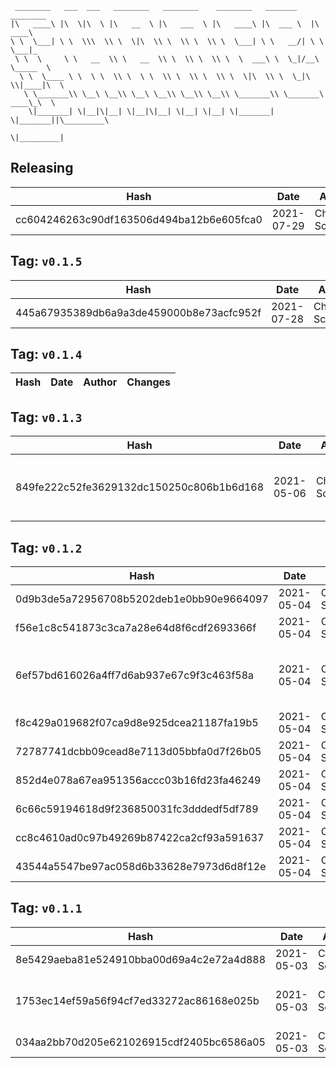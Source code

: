 ```
 ________   ___  ___   ________   ________    ________   _______    ________      
|\   ____\ |\  \|\  \ |\   __  \ |\   ___  \ |\   ____\ |\  ___ \  |\   ____\     
\ \  \___| \ \  \\\  \\ \  \|\  \\ \  \\ \  \\ \  \___| \ \   __/| \ \  \___|_    
 \ \  \     \ \   __  \\ \   __  \\ \  \\ \  \\ \  \  ___\ \  \_|/__\ \_____  \   
  \ \  \____ \ \  \ \  \\ \  \ \  \\ \  \\ \  \\ \  \|\  \\ \  \_|\ \\|____|\  \  
   \ \_______\\ \__\ \__\\ \__\ \__\\ \__\\ \__\\ \_______\\ \_______\ ____\_\  \ 
    \|_______| \|__|\|__| \|__|\|__| \|__| \|__| \|_______| \|_______||\_________\
                                                                      \|_________|
```

## Releasing
| Hash | Date | Author | Changes |
|------|------|--------|---------|
| cc604246263c90df163506d494ba12b6e605fca0 | 2021-07-29 | Chris Schubert | Updates |


 ## Tag: `v0.1.5`
| Hash | Date | Author | Changes |
|------|------|--------|---------|
| 445a67935389db6a9a3de459000b8e73acfc952f | 2021-07-28 | Chris Schubert | updates |


 ## Tag: `v0.1.4`
| Hash | Date | Author | Changes |
|------|------|--------|---------|


 ## Tag: `v0.1.3`
| Hash | Date | Author | Changes |
|------|------|--------|---------|
| 849fe222c52fe3629132dc150250c806b1b6d168 | 2021-05-06 | Chris Schubert | Updating UI notes, display name, and README.md |


 ## Tag: `v0.1.2`
| Hash | Date | Author | Changes |
|------|------|--------|---------|
| 0d9b3de5a72956708b5202deb1e0bb90e9664097 | 2021-05-04 | Chris Schubert | Update README.md |
| f56e1c8c541873c3ca7a28e64d8f6cdf2693366f | 2021-05-04 | Chris Schubert | Merging readme |
| 6ef57bd616026a4ff7d6ab937e67c9f3c463f58a | 2021-05-04 | Chris Schubert | Adding UI piece and improving symbol management |
| f8c429a019682f07ca9d8e925dcea21187fa19b5 | 2021-05-04 | Chris Schubert | Update README.md |
| 72787741dcbb09cead8e7113d05bbfa0d7f26b05 | 2021-05-04 | Chris Schubert | Update README.md |
| 852d4e078a67ea951356accc03b16fd23fa46249 | 2021-05-04 | Chris Schubert | Update README.md |
| 6c66c59194618d9f236850031fc3dddedf5df789 | 2021-05-04 | Chris Schubert | Update README.md |
| cc8c4610ad0c97b49269b87422ca2cf93a591637 | 2021-05-04 | Chris Schubert | Update README.md |
| 43544a5547be97ac058d6b33628e7973d6d8f12e | 2021-05-04 | Chris Schubert | Update README.md |


 ## Tag: `v0.1.1`
| Hash | Date | Author | Changes |
|------|------|--------|---------|
| 8e5429aeba81e524910bba00d69a4c2e72a4d888 | 2021-05-03 | Chris Schubert | Formatting project |
| 1753ec14ef59a56f94cf7ed33272ac86168e025b | 2021-05-03 | Chris Schubert | Initializing organization repository for project. |
| 034aa2bb70d205e621026915cdf2405bc6586a05 | 2021-05-03 | Chris Schubert | Added README.md |
